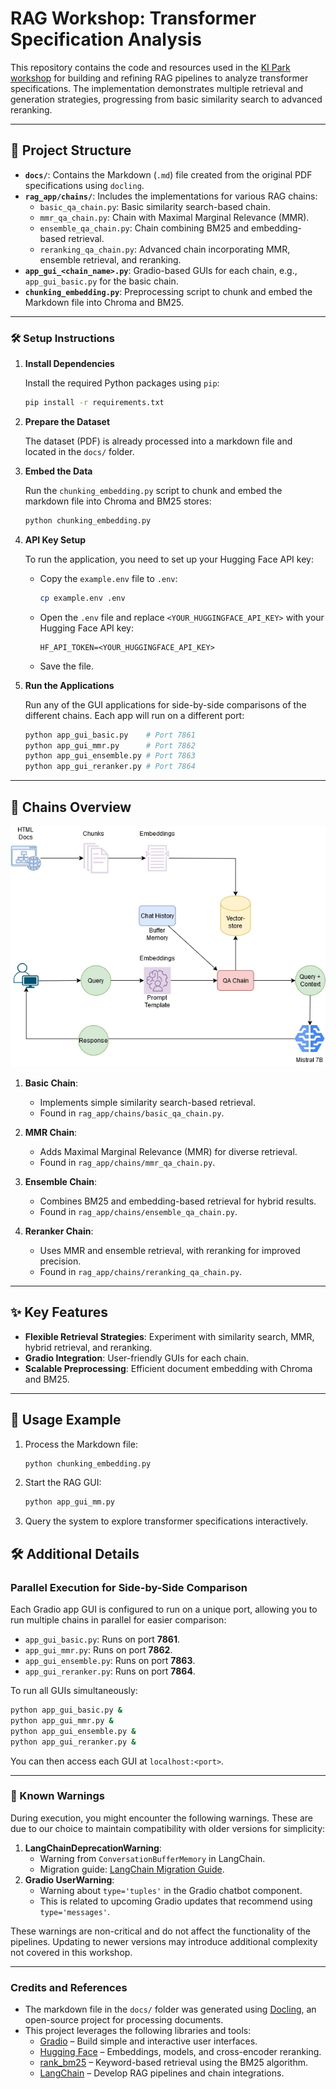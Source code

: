 # RAG Workshop: Transformer Specification Analysis

This repository contains the code and resources used in the [KI Park workshop](https://youtu.be/T5YPpQVuuGE?feature=shared&t=1943) for building and refining RAG pipelines to analyze transformer specifications. The implementation demonstrates multiple retrieval and generation strategies, progressing from basic similarity search to advanced reranking.

---

## 📂 **Project Structure**
- **`docs/`**: Contains the Markdown (`.md`) file created from the original PDF specifications using `docling`.
- **`rag_app/chains/`**: Includes the implementations for various RAG chains:
  - `basic_qa_chain.py`: Basic similarity search-based chain.
  - `mmr_qa_chain.py`: Chain with Maximal Marginal Relevance (MMR).
  - `ensemble_qa_chain.py`: Chain combining BM25 and embedding-based retrieval.
  - `reranking_qa_chain.py`: Advanced chain incorporating MMR, ensemble retrieval, and reranking.
- **`app_gui_<chain_name>.py`**: Gradio-based GUIs for each chain, e.g., `app_gui_basic.py` for the basic chain.
- **`chunking_embedding.py`**: Preprocessing script to chunk and embed the Markdown file into Chroma and BM25.

---


### 🛠️ Setup Instructions

1. **Install Dependencies**

   Install the required Python packages using `pip`:

   ```bash
   pip install -r requirements.txt
   ```

2. **Prepare the Dataset**

   The dataset (PDF) is already processed into a markdown file and located in the `docs/` folder.

3. **Embed the Data**

   Run the `chunking_embedding.py` script to chunk and embed the markdown file into Chroma and BM25 stores:

   ```bash
   python chunking_embedding.py
   ```

4. **API Key Setup**

   To run the application, you need to set up your Hugging Face API key:

   - Copy the `example.env` file to `.env`:

     ```bash
     cp example.env .env
     ```

   - Open the `.env` file and replace `<YOUR_HUGGINGFACE_API_KEY>` with your Hugging Face API key:

     ```env
     HF_API_TOKEN=<YOUR_HUGGINGFACE_API_KEY>
     ```

   - Save the file.

5. **Run the Applications**

   Run any of the GUI applications for side-by-side comparisons of the different chains. Each app will run on a different port:

   ```bash
   python app_gui_basic.py    # Port 7861
   python app_gui_mmr.py      # Port 7862
   python app_gui_ensemble.py # Port 7863
   python app_gui_reranker.py # Port 7864
   ```

--- 

## 🚀 **Chains Overview**

![alt text](https://github.com/artiquare/mastering_rag_workshop/blob/main/docs/qa_chain_flowchart.webp?raw=true)

1. **Basic Chain**:
   - Implements simple similarity search-based retrieval.
   - Found in `rag_app/chains/basic_qa_chain.py`.

2. **MMR Chain**:
   - Adds Maximal Marginal Relevance (MMR) for diverse retrieval.
   - Found in `rag_app/chains/mmr_qa_chain.py`.

3. **Ensemble Chain**:
   - Combines BM25 and embedding-based retrieval for hybrid results.
   - Found in `rag_app/chains/ensemble_qa_chain.py`.

4. **Reranker Chain**:
   - Uses MMR and ensemble retrieval, with reranking for improved precision.
   - Found in `rag_app/chains/reranking_qa_chain.py`.

---

## ✨ **Key Features**
- **Flexible Retrieval Strategies**: Experiment with similarity search, MMR, hybrid retrieval, and reranking.
- **Gradio Integration**: User-friendly GUIs for each chain.
- **Scalable Preprocessing**: Efficient document embedding with Chroma and BM25.

---

## 📝 **Usage Example**
1. Process the Markdown file:
   ```bash
   python chunking_embedding.py
   ```
2. Start the RAG GUI:
   ```bash
   python app_gui_mm.py
   ```
3. Query the system to explore transformer specifications interactively.

## 🛠 Additional Details

### Parallel Execution for Side-by-Side Comparison
Each Gradio app GUI is configured to run on a unique port, allowing you to run multiple chains in parallel for easier comparison:
- `app_gui_basic.py`: Runs on port **7861**.
- `app_gui_mmr.py`: Runs on port **7862**.
- `app_gui_ensemble.py`: Runs on port **7863**.
- `app_gui_reranker.py`: Runs on port **7864**.

To run all GUIs simultaneously:
```bash
python app_gui_basic.py &
python app_gui_mmr.py &
python app_gui_ensemble.py &
python app_gui_reranker.py &
```

You can then access each GUI at `localhost:<port>`.

---

### 🔔 Known Warnings
During execution, you might encounter the following warnings. These are due to our choice to maintain compatibility with older versions for simplicity:
1. **LangChainDeprecationWarning**: 
   - Warning from `ConversationBufferMemory` in LangChain.
   - Migration guide: [LangChain Migration Guide](https://python.langchain.com/docs/versions/migrating_memory/).
2. **Gradio UserWarning**: 
   - Warning about `type='tuples'` in the Gradio chatbot component.
   - This is related to upcoming Gradio updates that recommend using `type='messages'`.

These warnings are non-critical and do not affect the functionality of the pipelines. Updating to newer versions may introduce additional complexity not covered in this workshop.


---

### Credits and References

- The markdown file in the `docs/` folder was generated using [Docling](https://github.com/DS4SD/docling), an open-source project for processing documents.
- This project leverages the following libraries and tools:
  - [Gradio](https://gradio.app/) – Build simple and interactive user interfaces.
  - [Hugging Face](https://huggingface.co/) – Embeddings, models, and cross-encoder reranking.
  - [rank_bm25](https://github.com/dorianbrown/rank_bm25) – Keyword-based retrieval using the BM25 algorithm.
  - [LangChain](https://www.langchain.com/) – Develop RAG pipelines and chain integrations.

